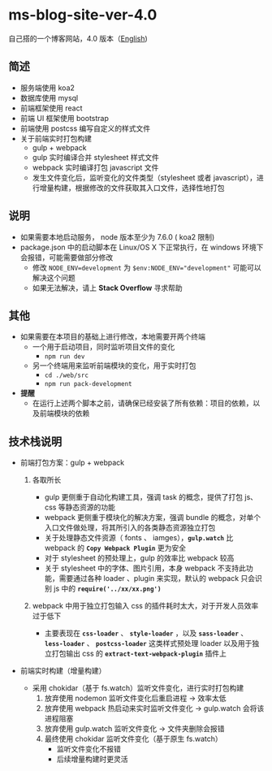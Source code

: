 # ms-blog-site-ver-4.0
自己搭的一个博客网站，4.0 版本（[English](https://github.com/MonkingStand/ms-blog-site-ver-4.0))

## 简述
*   服务端使用 koa2
*   数据库使用 mysql
*   前端框架使用 react
*   前端 UI 框架使用 bootstrap
*   前端使用 postcss 编写自定义的样式文件
*   关于前端实时打包构建
    +   gulp + webpack
    +   gulp 实时编译合并 stylesheet 样式文件
    +   webpack 实时编译打包 javascript 文件
    +   发生文件变化后，监听变化的文件类型（stylesheet 或者 javascript），进行增量构建，根据修改的文件获取其入口文件，选择性地打包

## 说明
*   如果需要本地启动服务， node 版本至少为 7.6.0 ( koa2 限制)
*   package.json 中的启动脚本在 Linux/OS X 下正常执行，在 windows 环境下会报错，可能需要做部分修改
    *   修改 `NODE_ENV=development` 为 `$env:NODE_ENV="development"` 可能可以解决这个问题
    *   如果无法解决，请上 **Stack Overflow** 寻求帮助

## 其他
*   如果需要在本项目的基础上进行修改，本地需要开两个终端
    *   一个用于启动项目，同时监听项目文件的变化
        *   `npm run dev`
    *   另一个终端用来监听前端模块的变化，用于实时打包
        *   `cd ./web/src`
        *   `npm run pack-development`
*   **提醒**
    *   在运行上述两个脚本之前，请确保已经安装了所有依赖：项目的依赖，以及前端模块的依赖

## 技术栈说明
+   前端打包方案：gulp + webpack
    1.  各取所长
        +   gulp 更侧重于自动化构建工具，强调 task 的概念，提供了打包 js、css 等静态资源的功能
        +   webpack 更侧重于模块化的解决方案，强调 bundle 的概念，对单个入口文件做处理，将其所引入的各类静态资源独立打包
        +   关于处理静态文件资源（ fonts 、 iamges），**` gulp.watch `** 比 webpack 的 **` Copy Webpack Plugin `** 更为安全
        +   对于 stylesheet 的预处理上，gulp 的效率比 webpack 较高
        +   关于 stylesheet 中的字体、图片引用，本身 webpack 不支持此功能，需要通过各种 loader 、plugin 来实现，默认的 webpack 只会识别 js 中的 **` require('../xx/xx.png') `**

    2.  webpack 中用于独立打包输入 css 的插件耗时太大，对于开发人员效率过于低下
        +	主要表现在 **` css-loader `** 、 **` style-loader `** ，以及 **` sass-loader `** 、 **` less-loader `** 、 **` postcss-loader `** 这类样式预处理 loader 以及用于独立打包输出 css 的 **` extract-text-webpack-plugin `** 插件上

+   前端实时构建（增量构建）
    +   采用 chokidar（基于 fs.watch）监听文件变化，进行实时打包构建
        1.  放弃使用 nodemon 监听文件变化后重启进程 -> 效率太低
        2.  放弃使用 webpack 热启动来实时监听文件变化 -> gulp.watch 会将该进程阻塞
        3.  放弃使用 gulp.watch 监听文件变化 -> 文件夹删除会报错
        4.  最终使用 chokidar 监听文件变化（基于原生 fs.watch）
            +   监听文件变化不报错
            +   后续增量构建时更灵活
